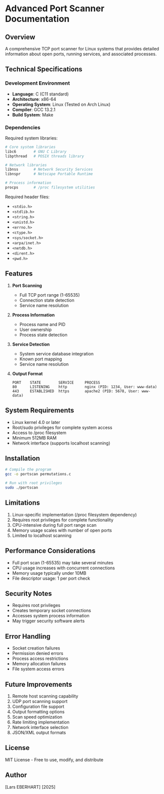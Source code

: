 # Advanced Port Scanner Documentation

## Overview
A comprehensive TCP port scanner for Linux systems that provides detailed information about open ports, running services, and associated processes.

## Technical Specifications

### Development Environment
- **Language**: C (C11 standard)
- **Architecture**: x86-64
- **Operating System**: Linux (Tested on Arch Linux)
- **Compiler**: GCC 13.2.1
- **Build System**: Make

### Dependencies
Required system libraries:
```bash
# Core system libraries
libc6        # GNU C Library
libpthread   # POSIX threads library

# Network libraries
libnss       # Network Security Services
libnspr      # Netscape Portable Runtime

# Process information
procps       # /proc filesystem utilities
```

Required header files:
- `<stdio.h>`
- `<stdlib.h>`
- `<string.h>`
- `<unistd.h>`
- `<errno.h>`
- `<ctype.h>`
- `<sys/socket.h>`
- `<arpa/inet.h>`
- `<netdb.h>`
- `<dirent.h>`
- `<pwd.h>`

## Features
1. **Port Scanning**
   - Full TCP port range (1-65535)
   - Connection state detection
   - Service name resolution

2. **Process Information**
   - Process name and PID
   - User ownership
   - Process state detection

3. **Service Detection**
   - System service database integration
   - Known port mapping
   - Service name resolution

4. **Output Format**
   ```
   PORT    STATE        SERVICE     PROCESS
   80      LISTENING    http        nginx (PID: 1234, User: www-data)
   443     ESTABLISHED  https       apache2 (PID: 5678, User: www-data)
   ```

## System Requirements
- Linux kernel 4.0 or later
- Root/sudo privileges for complete system access
- Access to /proc filesystem
- Minimum 512MB RAM
- Network interface (supports localhost scanning)

## Installation
```bash
# Compile the program
gcc -o portscan permutations.c

# Run with root privileges
sudo ./portscan
```

## Limitations
1. Linux-specific implementation (/proc filesystem dependency)
2. Requires root privileges for complete functionality
3. CPU-intensive during full port range scan
4. Memory usage scales with number of open ports
5. Limited to localhost scanning

## Performance Considerations
- Full port scan (1-65535) may take several minutes
- CPU usage increases with concurrent connections
- Memory usage typically under 10MB
- File descriptor usage: 1 per port check

## Security Notes
- Requires root privileges
- Creates temporary socket connections
- Accesses system process information
- May trigger security software alerts

## Error Handling
- Socket creation failures
- Permission denied errors
- Process access restrictions
- Memory allocation failures
- File system access errors

## Future Improvements
1. Remote host scanning capability
2. UDP port scanning support
3. Configuration file support
4. Output formatting options
5. Scan speed optimization
6. Rate limiting implementation
7. Network interface selection
8. JSON/XML output formats

## License
MIT License - Free to use, modify, and distribute

## Author
[Lars EBERHART]
[2025]